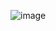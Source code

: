 ![image](https://github.com/bhdrasl00/Age-Calculator-Project---HTML--CSS--JavaScript/assets/159437478/5e0bde56-293a-4f0f-a547-ced340155542)

